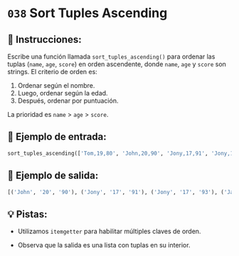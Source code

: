 # `038` Sort Tuples Ascending

## 📝 Instrucciones:

Escribe una función llamada `sort_tuples_ascending()` para ordenar las tuplas (`name`, `age`, `score`) en orden ascendente, donde `name`, `age` y `score` son strings. El criterio de orden es:

1. Ordenar según el nombre.
2. Luego, ordenar según la edad.
3. Después, ordenar por puntuación.

La prioridad es `name` > `age` > `score`.

## 📎 Ejemplo de entrada:

```py
sort_tuples_ascending(['Tom,19,80', 'John,20,90', 'Jony,17,91', 'Jony,17,93', 'Jason,21,85'])
```

## 📎 Ejemplo de salida:

```py
[('John', '20', '90'), ('Jony', '17', '91'), ('Jony', '17', '93'), ('Jason', '21', '85'), ('Tom', '19', '80')]
```

## 💡 Pistas:

+ Utilizamos `itemgetter` para habilitar múltiples claves de orden.

+ Observa que la salida es una lista con tuplas en su interior.
